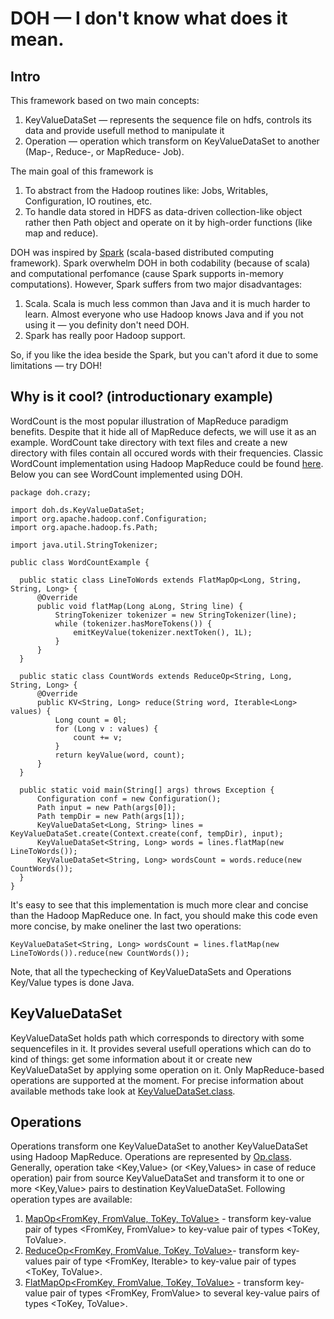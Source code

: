 DOH — I don't know what does it mean.
================================

Intro
-------------------------
This framework based on two main concepts: 

1. KeyValueDataSet — represents the sequence file on hdfs, controls its data and provide usefull method to manipulate it
2. Operation — operation which transform on KeyValueDataSet to another (Map-, Reduce-, or MapReduce- Job).

The main goal of this framework is 

1. To abstract from the Hadoop routines like: Jobs, Writables, Configuration, IO routines, etc.
2. To handle data stored in HDFS as data-driven collection-like object rather then Path object and operate on it by high-order functions (like map and reduce).

DOH was inspired by [Spark](http://spark.incubator.apache.org/) (scala-based distributed computing framework). Spark overwhelm DOH in both codability (because of scala) and computational perfomance (cause Spark supports in-memory computations). However, Spark suffers from two major disadvantages:

1. Scala. Scala is much less common than Java and it is much harder to learn. Almost everyone who use Hadoop knows Java and if you not using it — you definity don't need DOH. 
2. Spark has really poor Hadoop support.

So, if you like the idea beside the Spark, but you can't aford it due to some limitations — try DOH!

Why is it cool? (introductionary example)
-------------------------
WordCount is the most popular illustration of MapReduce paradigm benefits. Despite that it hide all of MapReduce defects, we will use it as an example.
WordCount take directory with text files and create a new directory with files contain all occured words with their frequencies.
Classic WordCount implementation using Hadoop MapReduce could be found [here](http://wiki.apache.org/hadoop/WordCount).
Below you can see WordCount implemented using DOH.

    package doh.crazy;
    
    import doh.ds.KeyValueDataSet;
    import org.apache.hadoop.conf.Configuration;
    import org.apache.hadoop.fs.Path;
    
    import java.util.StringTokenizer;
    
    public class WordCountExample {
  
      public static class LineToWords extends FlatMapOp<Long, String, String, Long> {
          @Override
          public void flatMap(Long aLong, String line) {
              StringTokenizer tokenizer = new StringTokenizer(line);
              while (tokenizer.hasMoreTokens()) {
                  emitKeyValue(tokenizer.nextToken(), 1L);
              }
          }
      }
  
      public static class CountWords extends ReduceOp<String, Long, String, Long> {
          @Override
          public KV<String, Long> reduce(String word, Iterable<Long> values) {
              Long count = 0l;
              for (Long v : values) {
                  count += v;
              }
              return keyValue(word, count);
          }
      }
  
      public static void main(String[] args) throws Exception {
          Configuration conf = new Configuration();
          Path input = new Path(args[0]);
          Path tempDir = new Path(args[1]);
          KeyValueDataSet<Long, String> lines = KeyValueDataSet.create(Context.create(conf, tempDir), input);
          KeyValueDataSet<String, Long> words = lines.flatMap(new LineToWords());
          KeyValueDataSet<String, Long> wordsCount = words.reduce(new CountWords());
      }
    }

  
It's easy to see that this implementation is much more clear and concise than the Hadoop MapReduce one.
In fact, you should make this code even more concise, by make oneliner the last two operations:

    KeyValueDataSet<String, Long> wordsCount = lines.flatMap(new LineToWords()).reduce(new CountWords());

Note, that all the typechecking of KeyValueDataSets and Operations Key/Value types is done Java.


KeyValueDataSet
-------------------------
KeyValueDataSet holds path which corresponds to directory with some sequencefiles in it.
It provides several usefull operations which can do to kind of things: get some information about it or create new KeyValueDataSet by applying some operation on it. Only MapReduce-based operations are supported at the moment.
For precise information about available methods take look at [KeyValueDataSet.class](https://github.com/Obus/doh/blob/master/src/main/java/doh/ds/KeyValueDataSet.java). 

Operations
-------------------------
Operations transform one KeyValueDataSet to another KeyValueDataSet using Hadoop MapReduce. Operations are represented by [Op.class](https://github.com/Obus/doh/blob/master/src/main/java/doh/crazy/Op.java). 
Generally, operation take <Key,Value> (or <Key,Values> in case of reduce operation) pair from source KeyValueDataSet and transform it to one or more <Key,Value> pairs to destination KeyValueDataSet. Following operation types are available:

1. [MapOp<FromKey, FromValue, ToKey, ToValue>](https://github.com/Obus/doh/blob/master/src/main/java/doh/crazy/MapOp.java) - transform key-value pair of types <FromKey, FromValue> to key-value pair of types <ToKey, ToValue>. 
2. [ReduceOp<FromKey, FromValue, ToKey, ToValue>](https://github.com/Obus/doh/blob/master/src/main/java/doh/crazy/ReduceOp.java)- transform key-values pair of type <FromKey, Iterable<FromValues>> to key-value pair of types <ToKey, ToValue>.
3. [FlatMapOp<FromKey, FromValue, ToKey, ToValue>](https://github.com/Obus/doh/blob/master/src/main/java/doh/crazy/FlatMapOp.java) - transform key-value pair of types <FromKey, FromValue> to several key-value pairs of types <ToKey, ToValue>. 






